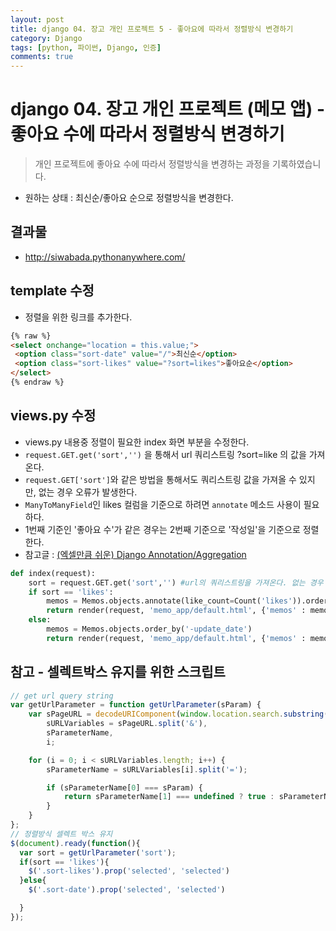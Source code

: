 ```yaml
---
layout: post
title: django 04. 장고 개인 프로젝트 5 - 좋아요에 따라서 정렬방식 변경하기  
category: Django
tags: [python, 파이썬, Django, 인증]
comments: true
---
```

# django 04. 장고 개인 프로젝트 (메모 앱) - 좋아요 수에 따라서 정렬방식 변경하기  
> 개인 프로젝트에 좋아요 수에 따라서 정렬방식을 변경하는 과정을 기록하였습니다.

- 원하는 상태 : 최신순/좋아요 순으로 정렬방식을 변경한다.


## 결과물
- <http://siwabada.pythonanywhere.com/>

## template 수정
- 정렬을 위한 링크를 추가한다.

```html
{% raw %}
<select onchange="location = this.value;">
 <option class="sort-date" value="/">최신순</option>
 <option class="sort-likes" value="?sort=likes">좋아요순</option>
</select>
{% endraw %}
```

## views.py 수정
- views.py 내용중 정렬이 필요한 index 화면 부분을 수정한다.
- `request.GET.get('sort','')` 을 통해서 url 쿼리스트링 ?sort=like 의 값을 가져온다.
- `request.GET['sort']`와 같은 방법을 통해서도 쿼리스트링 값을 가져올 수 있지만, 없는 경우 오류가 발생한다.
- `ManyToManyField`인 likes 컬럼을 기준으로 하려면 `annotate` 메소드 사용이 필요하다.
- 1번째 기준인 '좋아요 수'가 같은 경우는 2번째 기준으로 '작성일'을 기준으로 정렬한다.
- 참고글 : [(엑셀만큼 쉬운) Django Annotation/Aggregation](http://raccoonyy.github.io/django-annotate-and-aggregate-like-as-excel/)

```python
def index(request):
    sort = request.GET.get('sort','') #url의 쿼리스트링을 가져온다. 없는 경우 공백을 리턴한다
    if sort == 'likes':
        memos = Memos.objects.annotate(like_count=Count('likes')).order_by('-like_count', '-update_date')
        return render(request, 'memo_app/default.html', {'memos' : memos})
    else:
        memos = Memos.objects.order_by('-update_date')
        return render(request, 'memo_app/default.html', {'memos' : memos})
```

## 참고 - 셀렉트박스 유지를 위한 스크립트
```javascript
// get url query string
var getUrlParameter = function getUrlParameter(sParam) {
    var sPageURL = decodeURIComponent(window.location.search.substring(1)),
        sURLVariables = sPageURL.split('&'),
        sParameterName,
        i;

    for (i = 0; i < sURLVariables.length; i++) {
        sParameterName = sURLVariables[i].split('=');

        if (sParameterName[0] === sParam) {
            return sParameterName[1] === undefined ? true : sParameterName[1];
        }
    }
};
// 정렬방식 셀렉트 박스 유지
$(document).ready(function(){
  var sort = getUrlParameter('sort');
  if(sort == 'likes'){
    $('.sort-likes').prop('selected', 'selected')
  }else{
    $('.sort-date').prop('selected', 'selected')

  }
});
```
